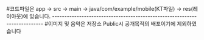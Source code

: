 #코드파일은 app -> src -> main -> java/com/example/mobile(KT파일) -> res(레이아웃)에 있습니다. --------------------------------------------------------------------------
#이미지 및 음악은 저장소 Public시 공개목적의 배포이기에 제외하였습니다
